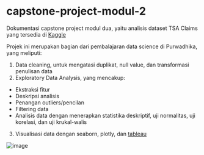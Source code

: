 # capstone-project-modul-2
Dokumentasi capstone project modul dua, yaitu analisis dataset TSA Claims yang tersedia di [Kaggle](https://www.kaggle.com/datasets/terminal-security-agency/tsa-claims-database)

Projek ini merupakan bagian dari pembalajaran data science di Purwadhika, yang meliputi:
1. Data cleaning, untuk mengatasi duplikat, null value, dan transformasi penulisan data
2. Exploratory Data Analysis, yang mencakup:
  - Ekstraksi fitur
  - Deskripsi analisis
  - Penangan outliers/pencilan
  - Filtering data
  - Analisis data dengan menerapkan statistika deskriptif, uji normalitas, uji korelasi, dan uji krukal-walis
3. Visualisasi data dengan seaborn, plotly, dan [tableau](https://public.tableau.com/views/TSAClaims_16575031692310/Dashboard1?:language=en-GB&publish=yes&:display_count=n&:origin=viz_share_link)

![image](https://user-images.githubusercontent.com/36106884/178297175-077828f8-e1c9-43f9-ae86-33be042cf24e.png)
